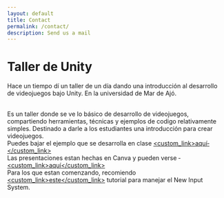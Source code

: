 ```yaml
---
layout: default
title: Contact
permalink: /contact/
description: Send us a mail
---
```


# Taller de Unity

Hace un tiempo dí­ un taller de un dí­a dando una introducción al desarrollo de videojuegos bajo Unity. En la universidad de Mar de Ajó.

<br />Es un taller donde se ve lo básico de desarrollo de videojuegos, compartiendo herramientas, técnicas y ejemplos de codigo relativamente simples. Destinado a darle a los estudiantes una introducción para crear videojuegos. 
<br />Puedes bajar el ejemplo que se desarrolla en clase [<custom_link>aquí­</custom_link>](https://github.com/nahuel36/WorkshopProject)
<br />Las presentaciones estan hechas en Canva y pueden verse ­[<custom_link>aquí</custom_link>](https://www.canva.com/design/DAGnerNQQ7I/uhNhnCHly4P0CKGRMduRsg/edit?ui=eyJEIjp7IlAiOnsiQiI6ZmFsc2V9fX0)
<br />Para los que estan comenzando, recomiendo [<custom_link>este</custom_link>](https://gamedevbeginner.com/input-in-unity-made-easy-complete-guide-to-the-new-system/) tutorial para manejar el New Input System.
